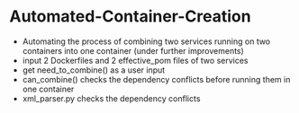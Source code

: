 # Automated-Container-Creation
- Automating the process of combining two services running on two containers into one container (under further improvements)
- input 2 Dockerfiles and 2 effective_pom files of two services
- get need_to_combine() as a user input
- can_combine() checks the dependency conflicts before running them in one container
- xml_parser.py checks the dependency conflicts
